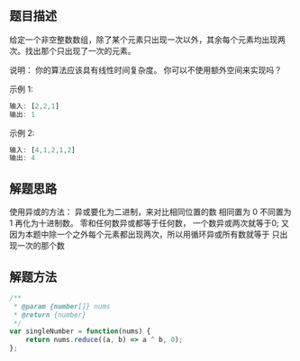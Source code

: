 ## 题目描述
给定一个非空整数数组，除了某个元素只出现一次以外，其余每个元素均出现两次。找出那个只出现了一次的元素。

说明：
你的算法应该具有线性时间复杂度。 你可以不使用额外空间来实现吗？

示例 1:
```js
输入: [2,2,1]
输出: 1
```

示例 2:
```js
输入: [4,1,2,1,2]
输出: 4
```

## 解题思路
使用异或的方法： 异或要化为二进制，来对比相同位置的数 相同置为 0 不同置为1 再化为十进制数。
零和任何数异或都等于任何数， 一个数异或两次就等于0;
又因为本题中除一个之外每个元素都出现两次，所以用循环异或所有数就等于 只出现一次的那个数

## 解题方法
```js
/**
 * @param {number[]} nums
 * @return {number}
 */
var singleNumber = function(nums) {
    return nums.reduce((a, b) => a ^ b, 0);
};
```